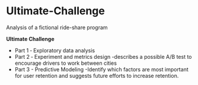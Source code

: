 # Ultimate-Challenge
Analysis of a fictional ride-share program

**Ultimate Challenge** 
* Part   1  ‐ Exploratory data analysis 
* Part 2  ‐ Experiment   and   metrics   design 
  -describes a possible A/B test to encourage drivers to work between cities
* Part 3 - Predictive Modeling
 -Identify which factors are most important for user retention and suggests future efforts to increase retention.
